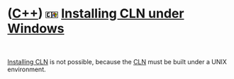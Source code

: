 



 

 

 

 

 

([C++](Cpp.md)) ![CLN](PicCln.png)![Windows](PicWindows.png) [Installing CLN under Windows](CppClnInstallWindows.md)
======================================================================================================================

 

[Installing CLN](CppClnInstall.md) is not possible, because the
[CLN](CppCln.md) must be built under a UNIX environment.

 

 

 

 

 





 



